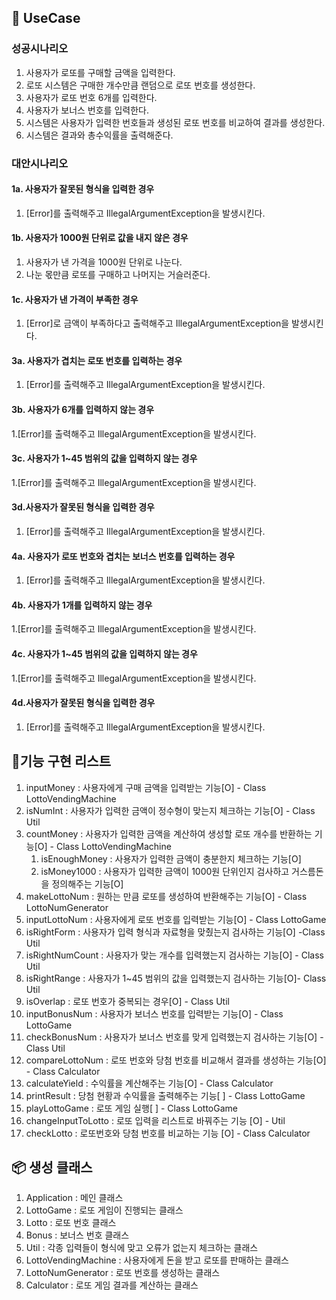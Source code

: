## 🎯 UseCase
### 성공시나리오
1. 사용자가 로또를 구매할 금액을 입력한다.
2. 로또 시스템은 구매한 개수만큼 랜덤으로 로또 번호를 생성한다.
3. 사용자가 로또 번호 6개를 입력한다.
4. 사용자가 보너스 번호를 입력한다.
5. 시스템은 사용자가 입력한 번호들과 생성된 로또 번호를 비교하여 결과를 생성한다.
6. 시스템은 결과와 총수익률을 출력해준다. 


### 대안시나리오
#### 1a. 사용자가 잘못된 형식을 입력한 경우
1. [Error]를 출력해주고 IllegalArgumentException을 발생시킨다.

#### 1b. 사용자가 1000원 단위로 값을 내지 않은 경우
1. 사용자가 낸 가격을 1000원 단위로 나눈다.
2. 나눈 몫만큼 로또를 구매하고 나머지는 거슬러준다.

#### 1c. 사용자가 낸 가격이 부족한 경우
1. [Error]로 금액이 부족하다고 출력해주고 IllegalArgumentException을 발생시킨다.

#### 3a. 사용자가 겹치는 로또 번호를 입력하는 경우
1. [Error]를 출력해주고 IllegalArgumentException을 발생시킨다.

#### 3b. 사용자가 6개를 입력하지 않는 경우
1.[Error]를 출력해주고 IllegalArgumentException을 발생시킨다.

#### 3c. 사용자가 1~45 범위의 값을 입력하지 않는 경우
1.[Error]를 출력해주고 IllegalArgumentException을 발생시킨다.

#### 3d.사용자가 잘못된 형식을 입력한 경우
1. [Error]를 출력해주고 IllegalArgumentException을 발생시킨다.

#### 4a. 사용자가 로또 번호와 겹치는 보너스 번호를 입력하는 경우
1. [Error]를 출력해주고 IllegalArgumentException을 발생시킨다.

#### 4b. 사용자가 1개를 입력하지 않는 경우
1.[Error]를 출력해주고 IllegalArgumentException을 발생시킨다.

#### 4c. 사용자가 1~45 범위의 값을 입력하지 않는 경우
1.[Error]를 출력해주고 IllegalArgumentException을 발생시킨다.

#### 4d.사용자가 잘못된 형식을 입력한 경우
1. [Error]를 출력해주고 IllegalArgumentException을 발생시킨다.



## 📝기능 구현 리스트
1. inputMoney : 사용자에게 구매 금액을 입력받는 기능[O] - Class LottoVendingMachine
2. isNumInt : 사용자가 입력한 금액이 정수형이 맞는지 체크하는 기능[O] - Class Util
3. countMoney : 사용자가 입력한 금액을 계산하여 생성할 로또 개수를 반환하는 기능[O] - Class LottoVendingMachine
   1. isEnoughMoney : 사용자가 입력한 금액이 충분한지 체크하는 기능[O] 
   2. isMoney1000 : 사용자가 입력한 금액이 1000원 단위인지 검사하고 거스름돈을 정의해주는 기능[O]
4. makeLottoNum : 원하는 만큼 로또를 생성하여 반환해주는 기능[O] - Class LottoNumGenerator
5. inputLottoNum : 사용자에게 로또 번호를 입력받는 기능[O] - Class LottoGame
6. isRightForm : 사용자가 입력 형식과 자료형을 맞췄는지 검사하는 기능[O] -Class Util
7. isRightNumCount : 사용자가 맞는 개수를 입력했는지 검사하는 기능[O] - Class Util
8. isRightRange : 사용자가 1~45 범위의 값을 입력했는지 검사하는 기능[O]- Class Util
9. isOverlap : 로또 번호가 중복되는 경우[O] - Class Util
10. inputBonusNum : 사용자가 보너스 번호를 입력받는 기능[O] - Class LottoGame
11. checkBonusNum : 사용자가 보너스 번호를 맞게 입력했는지 검사하는 기능[O] -Class Util
12. compareLottoNum : 로또 번호와 당첨 번호를 비교해서 결과를 생성하는 기능[O] - Class Calculator
13. calculateYield : 수익률을 계산해주는 기능[O] - Class Calculator 
14. printResult : 당첨 현황과 수익률을 출력해주는 기능[ ] - Class LottoGame 
15. playLottoGame : 로또 게임 실행[ ] - Class LottoGame
16. changeInputToLotto : 로또 입력을 리스트로 바꿔주는 기능 [O] - Util
18. checkLotto : 로또번호와 당첨 번호를 비교하는 기능 [O] - Class Calculator

## 📦️ 생성 클래스
1. Application : 메인 클래스
2. LottoGame : 로또 게임이 진행되는 클래스
3. Lotto : 로또 번호 클래스
4. Bonus : 보너스 번호 클래스
5. Util : 각종 입력들이 형식에 맞고 오류가 없는지 체크하는 클래스
6. LottoVendingMachine : 사용자에게 돈을 받고 로또를 판매하는 클래스
7. LottoNumGenerator : 로또 번호를 생성하는 클래스
8. Calculator : 로또 게임 결과를 계산하는 클래스